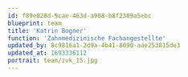 ```yaml
---
id: f89e020d-9cae-463d-a908-b8f2309a5ebc
blueprint: team
title: 'Katrin Bogner'
function: 'Zahnmedizinische Fachangestellte'
updated_by: 8c9816a1-2d9a-4b41-8090-aae253815de3
updated_at: 1693336112
portrait: team/zvk_15.jpg
---
```

